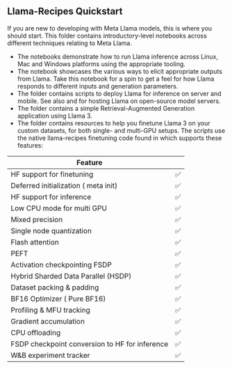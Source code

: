 ## Llama-Recipes Quickstart

If you are new to developing with Meta Llama models, this is where you should start. This folder contains introductory-level notebooks across different techniques relating to Meta Llama.

* The [](./Running_Llama3_Anywhere/) notebooks demonstrate how to run Llama inference across Linux, Mac and Windows platforms using the appropriate tooling.
* The [](./Prompt_Engineering_with_Llama_3.ipynb) notebook showcases the various ways to elicit appropriate outputs from Llama. Take this notebook for a spin to get a feel for how Llama responds to different inputs and generation parameters.
* The [](./inference/) folder contains scripts to deploy Llama for inference on server and mobile. See also [](../3p_integration/vllm/) and [](../3p_integration/tgi/) for hosting Llama on open-source model servers.
* The [](./RAG/) folder contains a simple Retrieval-Augmented Generation application using Llama 3.
* The [](./finetuning/) folder contains resources to help you finetune Llama 3 on your custom datasets, for both single- and multi-GPU setups. The scripts use the native llama-recipes finetuning code found in [](../../src/llama_recipes/finetuning.py) which supports these features:

| Feature                                        |   |
| ---------------------------------------------- | - |
| HF support for finetuning                      | ✅ |
| Deferred initialization ( meta init)           | ✅ |
| HF support for inference                       | ✅ |
| Low CPU mode for multi GPU                     | ✅ |
| Mixed precision                                | ✅ |
| Single node quantization                       | ✅ |
| Flash attention                                | ✅ |
| PEFT                                           | ✅ |
| Activation checkpointing FSDP                  | ✅ |
| Hybrid Sharded Data Parallel (HSDP)            | ✅ |
| Dataset packing & padding                      | ✅ |
| BF16 Optimizer ( Pure BF16)                    | ✅ |
| Profiling & MFU tracking                       | ✅ |
| Gradient accumulation                          | ✅ |
| CPU offloading                                 | ✅ |
| FSDP checkpoint conversion to HF for inference | ✅ |
| W&B experiment tracker                         | ✅ |
